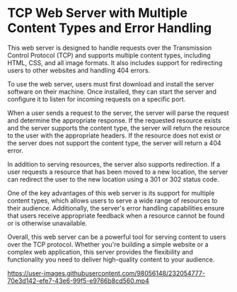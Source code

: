 # TCP Web Server with Multiple Content Types and Error Handling
This web server is designed to handle requests over the Transmission Control Protocol (TCP) and supports multiple content types, including HTML, CSS, and all image formats. It also includes support for redirecting users to other websites and handling 404 errors.

To use the web server, users must first download and install the server software on their machine. Once installed, they can start the server and configure it to listen for incoming requests on a specific port.

When a user sends a request to the server, the server will parse the request and determine the appropriate response. If the requested resource exists and the server supports the content type, the server will return the resource to the user with the appropriate headers. If the resource does not exist or the server does not support the content type, the server will return a 404 error.

In addition to serving resources, the server also supports redirection. If a user requests a resource that has been moved to a new location, the server can redirect the user to the new location using a 301 or 302 status code.

One of the key advantages of this web server is its support for multiple content types, which allows users to serve a wide range of resources to their audience. Additionally, the server's error handling capabilities ensure that users receive appropriate feedback when a resource cannot be found or is otherwise unavailable.

Overall, this web server can be a powerful tool for serving content to users over the TCP protocol. Whether you're building a simple website or a complex web application, this server provides the flexibility and functionality you need to deliver high-quality content to your audience.



https://user-images.githubusercontent.com/98056148/232054777-70e3d142-efe7-43e6-99f5-e9766b8cd560.mp4

 
